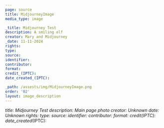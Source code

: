 ```yaml
---
page: source
title: MidjourneyImage
media_type: image

_title: Midjourney Test
description: A smiling elf
creator: Mary and Midjourney
_date: 11-11-2024
rights: 
type: 
source:
identifier:
contributor:
format:
credit_(IPTC):
date_created_(IPTC):

_path: /assests/img/MidjourneyImage.png
order: '02'
layout: image_description
---
```


_title: Midjourney Test
description: Main page photo
creator: Unknown
_date: Unknown
rights: 
type: 
source:
identifier:
contributor:
format:
credit_(IPTC):
date_created_(IPTC):
